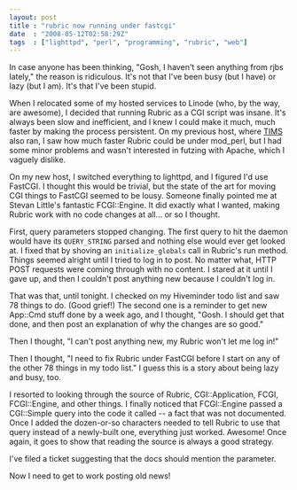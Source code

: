 ```yaml
---
layout: post
title : "rubric now running under fastcgi"
date  : "2008-05-12T02:58:29Z"
tags  : ["lighttpd", "perl", "programming", "rubric", "web"]
---
```

In case anyone has been thinking, "Gosh, I haven't seen anything from rjbs
lately," the reason is ridiculous.  It's not that I've been busy (but I have)
or lazy (but I am).  It's that I've been stupid.

When I relocated some of my hosted services to Linode (who, by the way, are
awesome), I decided that running Rubric as a CGI script was insane.  It's
always been slow and inefficient, and I knew I could make it much, much faster
by making the process persistent.  On my previous host, where
[TIMS](http://thisismystation.com) also ran, I saw how much faster Rubric could
be under mod_perl, but I had some minor problems and wasn't interested in
futzing with Apache, which I vaguely dislike.

On my new host, I switched everything to lighttpd, and I figured I'd use
FastCGI.  I thought this would be trivial, but the state of the art for moving
CGI things to FastCGI seemed to be lousy.  Someone finally pointed me at Stevan
Little's fantastic FCGI::Engine.  It did exactly what I wanted, making Rubric
work with no code changes at all... or so I thought.

First, query parameters stopped changing.  The first query to hit the daemon
would have its `QUERY_STRING` parsed and nothing else would ever get looked at.
I fixed that by shoving an `initialize_globals` call in Rubric's run method.
Things seemed alright until I tried to log in to post.  No matter what, HTTP
POST requests were coming through with no content.  I stared at it until I gave
up, and then I couldn't post anything new because I couldn't log in.

That was that, until tonight.  I checked on my Hiveminder todo list and saw 78
things to do.  (Good grief!)  The second one is a reminder to get new App::Cmd
stuff done by a week ago, and I thought, "Gosh.  I should get that done, and
then post an explanation of why the changes are so good."

Then I thought, "I can't post anything new, my Rubric won't let me log in!"

Then I thought, "I need to fix Rubric under FastCGI before I start on any of
the other 78 things in my todo list."  I guess this is a story about being
lazy and busy, too.

I resorted to looking through the source of Rubric, CGI::Application, FCGI,
FCGI::Engine, and other things.  I finally noticed that FCGI::Engine passed a
CGI::Simple query into the code it called -- a fact that was not documented.
Once I added the dozen-or-so characters needed to tell Rubric to use that query
instead of a newly-built one, everything just worked.  Awesome!  Once again, it
goes to show that reading the source is always a good strategy.

I've filed a ticket suggesting that the docs should mention the parameter.

Now I need to get to work posting old news!

